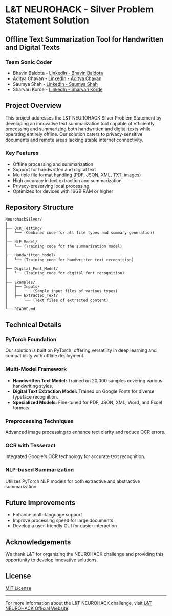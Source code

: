 # L&T NEUROHACK - Silver Problem Statement Solution

## Offline Text Summarization Tool for Handwritten and Digital Texts

### Team Sonic Coder
- Bhavin Baldota - [LinkedIn - Bhavin Baldota](https://www.linkedin.com/in/bhavin-baldota-103553234)
- Aditya Chavan - [LinkedIn - Aditya Chavan](https://www.linkedin.com/in/aditya-chavan-5117aa268?utm_source=share&utm_campaign=share_via&utm_content=profile&utm_medium=android_app)
- Saumya Shah - [LinkedIn - Saumya Shah](https://www.linkedin.com/in/saumya-shah-9b2579273?utm_source=share&utm_campaign=share_via&utm_content=profile&utm_medium=android_app)
- Sharvari Korde - [LinkedIn - Sharvari Korde](https://www.linkedin.com/in/sharvari-korde-85b993268?utm_source=share&utm_campaign=share_via&utm_content=profile&utm_medium=android_app)

## Project Overview

This project addresses the L&T NEUROHACK Silver Problem Statement by developing an innovative text summarization tool capable of efficiently processing and summarizing both handwritten and digital texts while operating entirely offline. Our solution caters to privacy-sensitive documents and remote areas lacking stable internet connectivity.

### Key Features

- Offline processing and summarization
- Support for handwritten and digital text
- Multiple file format handling (PDF, JSON, XML, TXT, images)
- High accuracy in text extraction and summarization
- Privacy-preserving local processing
- Optimized for devices with 16GB RAM or higher

## Repository Structure

```
NeurohackSilver/
│
├── OCR_Testing/
│   └── (Combined code for all file types and summary generation)
│
├── NLP_Model/
│   └── (Training code for the summarization model)
│
├── Handwritten_Model/
│   └── (Training code for handwritten text recognition)
│
├── Digital_Font_Model/
│   └── (Training code for digital font recognition)
│
├── Examples/
│   ├── Inputs/
│   │   └── (Sample input files of various types)
│   ├── Extracted_Text/
│       └── (Text files of extracted content)
│
└── README.md
```


## Technical Details

### PyTorch Foundation
Our solution is built on PyTorch, offering versatility in deep learning and compatibility with offline deployment.

### Multi-Model Framework
- **Handwritten Text Model:** Trained on 20,000 samples covering various handwriting styles.
- **Digital Text Extraction Model:** Trained on Google Fonts for diverse typeface recognition.
- **Specialized Models:** Fine-tuned for PDF, JSON, XML, Word, and Excel formats.

### Preprocessing Techniques
Advanced image processing to enhance text clarity and reduce OCR errors.

### OCR with Tesseract
Integrated Google's OCR technology for accurate text recognition.

### NLP-based Summarization
Utilizes PyTorch NLP models for both extractive and abstractive summarization.

## Future Improvements

- Enhance multi-language support
- Improve processing speed for large documents
- Develop a user-friendly GUI for easier interaction

## Acknowledgements

We thank L&T for organizing the NEUROHACK challenge and providing this opportunity to develop innovative solutions.

## License

[MIT License](LICENSE)

---

For more information about the L&T NEUROHACK challenge, visit [L&T NEUROHACK Official Website](https://unstop.com/competitions/lt-neurohack-coep-mindspark-1177482?lb=NNlJdAID&fbclid=PAZXh0bgNhZW0CMTEAAabGJTa5pNxRyIzkXewlq3kVGnqpax2xh61YLwJ1QxBnCeNF_kHaOo0QtyI_aem_pgVH7177cRA2dyjworV-wQ).
